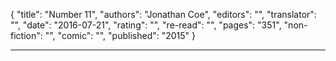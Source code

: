 {
"title": "Number 11",
"authors": "Jonathan Coe",
"editors": "",
"translator": "",
"date": "2016-07-21",
"rating": "",
"re-read": "",
"pages": "351",
"non-fiction": "",
"comic": "",
"published": "2015"
}

---
